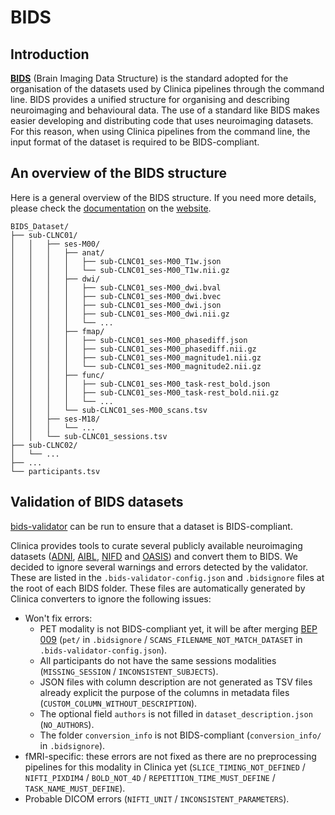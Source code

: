# BIDS

## Introduction

[**BIDS**](http://bids.neuroimaging.io/) (Brain Imaging Data Structure) is the standard adopted for the organisation
 of the datasets used by Clinica pipelines through the command line. 
 BIDS provides a unified structure for organising and describing neuroimaging and behavioural data. 
 The use of a standard like BIDS makes easier developing and distributing code that uses neuroimaging datasets. 
 For this reason, when using Clinica pipelines from the command line, the input format of the dataset is required to be BIDS-compliant.


## An overview of the BIDS structure

Here is a general overview of the BIDS structure. If you need more details, please check the [documentation](https://bids-specification.readthedocs.io/en/latest/) on the [website](http://bids.neuroimaging.io/).

```Text
BIDS_Dataset/
├── sub-CLNC01/
│   │   ├── ses-M00/
│   │   │   ├── anat/
│   │   │   │   ├── sub-CLNC01_ses-M00_T1w.json
│   │   │   │   └── sub-CLNC01_ses-M00_T1w.nii.gz
│   │   │   ├── dwi/
│   │   │   │   ├── sub-CLNC01_ses-M00_dwi.bval
│   │   │   │   ├── sub-CLNC01_ses-M00_dwi.bvec
│   │   │   │   ├── sub-CLNC01_ses-M00_dwi.json
│   │   │   │   ├── sub-CLNC01_ses-M00_dwi.nii.gz
│   │   │   │   └── ...
│   │   │   ├── fmap/
│   │   │   │   ├── sub-CLNC01_ses-M00_phasediff.json
│   │   │   │   ├── sub-CLNC01_ses-M00_phasediff.nii.gz
│   │   │   │   ├── sub-CLNC01_ses-M00_magnitude1.nii.gz
│   │   │   │   └── sub-CLNC01_ses-M00_magnitude2.nii.gz
│   │   │   ├── func/
│   │   │   │   ├── sub-CLNC01_ses-M00_task­-rest_bold.json
│   │   │   │   ├── sub-CLNC01_ses-M00_task­-rest_bold.nii.gz
│   │   │   │   └── ...
│   │   │   └── sub-CLNC01_ses-M00_scans.tsv
│   │   ├── ses-M18/
│   │   │   └── ...
│   │   └── sub-CLNC01_sessions.tsv
├── sub-CLNC02/
│   └── ...
├── ...
└── participants.tsv
```

## Validation of BIDS datasets

[bids-validator](https://github.com/bids-standard/bids-validator) can be run to ensure that a dataset is BIDS-compliant.

Clinica provides tools to curate several publicly available neuroimaging datasets ([ADNI](../Converters/ADNI2BIDS/), [AIBL](../Converters/AIBL2BIDS/), [NIFD](../Converters/NIFD2BIDS/) and [OASIS](../Converters/OASIS2BIDS/)) and convert them to BIDS. We decided to ignore several warnings and errors detected by the validator. These are listed in the `.bids-validator-config.json` and `.bidsignore` files at the root of each BIDS folder. 
These files are automatically generated by Clinica converters to ignore the following issues:

- Won't fix errors:
    - PET modality is not BIDS-compliant yet, it will be after merging [BEP 009](https://github.com/bids-standard/bids-specification/pull/633)
    (`pet/` in `.bidsignore` / `SCANS_FILENAME_NOT_MATCH_DATASET` in `.bids-validator-config.json`).
    - All participants do not have the same sessions modalities (`MISSING_SESSION` / `INCONSISTENT_SUBJECTS`).
    - JSON files with column description are not generated as TSV files already explicit the purpose of the
    columns in metadata files (`CUSTOM_COLUMN_WITHOUT_DESCRIPTION`).
    - The optional field `authors` is not filled in `dataset_description.json` (`NO_AUTHORS`).
    - The folder `conversion_info` is not BIDS-compliant (`conversion_info/` in `.bidsignore`).
- fMRI-specific: these errors are not fixed as there are no preprocessing pipelines for this modality in Clinica yet
(`SLICE_TIMING_NOT_DEFINED` / `NIFTI_PIXDIM4` / `BOLD_NOT_4D` / `REPETITION_TIME_MUST_DEFINE` / `TASK_NAME_MUST_DEFINE`).
- Probable DICOM errors (`NIFTI_UNIT` / `INCONSISTENT_PARAMETERS`).
